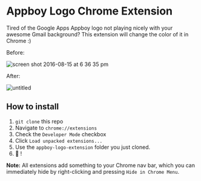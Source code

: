 # Appboy Logo Chrome Extension

Tired of the Google Apps Appboy logo not playing nicely with your awesome Gmail background? This extension will change the color of it in Chrome :)

Before:

![screen shot 2016-08-15 at 6 36 35 pm](https://cloud.githubusercontent.com/assets/10789523/17686441/88e7e650-633a-11e6-843b-5c0fa898b543.png)

After:

![untitled](https://cloud.githubusercontent.com/assets/10789523/17686456/ab3d4ae2-633a-11e6-9eb5-c6525e4a35b1.png)

## How to install

1. `git clone` this repo
2. Navigate to `chrome://extensions`
3. Check the `Developer Mode` checkbox
4. Click `Load unpacked extensions...`
5. Use the `appboy-logo-extension` folder you just cloned.
6. 🎉 !

**Note:** All extensions add something to your Chrome nav bar, which you can immediately hide by right-clicking and pressing `Hide in Chrome Menu`.

 

